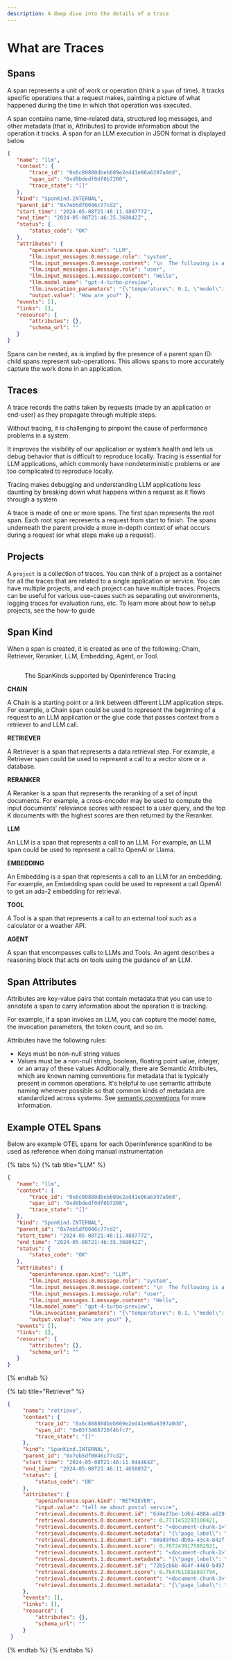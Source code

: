 ```yaml
---
description: A deep dive into the details of a trace
---
```


# What are Traces

## Spans <a href="#user-content-spans" id="user-content-spans"></a>

A span represents a unit of work or operation (think a `span` of time). It tracks specific operations that a request makes, painting a picture of what happened during the time in which that operation was executed.

A span contains name, time-related data, structured log messages, and other metadata (that is, Attributes) to provide information about the operation it tracks. A span for an LLM execution in JSON format is displayed below

```json
{
   "name": "llm",
   "context": {
       "trace_id": "0x6c80880dbeb609e2ed41e06a6397a0dd",
       "span_id": "0xd9bdedf0df0b7208",
       "trace_state": "[]"
   },
   "kind": "SpanKind.INTERNAL",
   "parent_id": "0x7eb5df0046c77cd2",
   "start_time": "2024-05-08T21:46:11.480777Z",
   "end_time": "2024-05-08T21:46:35.368042Z",
   "status": {
       "status_code": "OK"
   },
   "attributes": {
       "openinference.span.kind": "LLM",
       "llm.input_messages.0.message.role": "system",
       "llm.input_messages.0.message.content": "\n  The following is a friendly conversation between a user and an AI assistant.\n  The assistant is talkative and provides lots of specific details from its context.\n  If the assistant does not know the answer to a question, it truthfully says it\n  does not know.\n\n  Here are the relevant documents for the context:\n\n  page_label: 7\nfile_path: /Users/mikeldking/work/openinference/python/examples/llama-index-new/backend/data/101.pdf\n\nDomestic Mail Manual \u2022 Updated 7-9-23101\n101.6.4Retail Mail: Physical Standards for Letters, Cards, Flats, and Parcels\na. No piece may weigh more than 70 pounds.\nb. The combined length and girth of a piece (the length of its longest side plus \nthe distance around its thickest part) may not exceed 108 inches.\nc. Lower size or weight standards apply to mail addressed to certain APOs and \nFPOs, subject to 703.2.0  and 703.4.0  and for Department of State mail, \nsubject to 703.3.0 .\n\npage_label: 6\nfile_path: /Users/mikeldking/work/openinference/python/examples/llama-index-new/backend/data/101.pdf\n\nDomestic Mail Manual \u2022 Updated 7-9-23101\n101.6.2.10Retail Mail: Physical Standards for Letters, Cards, Flats, and Parcels\na. The reply half of a double card must be used for reply only and may not be \nused to convey a message to the original addressee or to send statements \nof account. The reply half may be formatted for response purposes (e.g., contain blocks for completion by the addressee).\nb. A double card must be folded before mailing and prepared so that the \naddress on the reply half is on the inside when the double card is originally \nmailed. The address side of the reply half may be prepared as Business \nReply Mail, Courtesy Reply Mail, meter reply mail, or as a USPS Returns service label.\nc. Plain stickers, seals, or a single wire stitch (staple) may be used to fasten the \nopen edge at the top or bottom once the card is folded if affixed so that the \ninner surfaces of the cards can be readily examined. Fasteners must be \naffixed according to the applicable preparation requirements for the price claimed. Any sealing on the left and right sides of the cards, no matter the \nsealing process used, is not permitted.\nd. The first half of a double card must be detached when the reply half is \nmailed for return. \n6.2.10   Enclosures\nEnclosures in double postcards are prohibited at card prices. \n6.3 Nonmachinable Pieces\n6.3.1   Nonmachinable Letters\nLetter-size pieces (except card-size pieces) that meet one or more of the \nnonmachinable characteristics in 1.2 are subject to the nonmachinable \nsurcharge (see 133.1.7 ). \n6.3.2   Nonmachinable Flats\nFlat-size pieces that do not meet the standards in 2.0 are considered parcels, \nand the mailer must pay the applicable parcel price.  \n6.4 Parcels \n[7-9-23]  USPS Ground Advantage \u2014 Retail parcels are eligible for USPS \nTracking and Signature Confirmation service. A USPS Ground Advantage \u2014 \nRetail parcel is the following:\na. A mailpiece that exceeds any one of the maximum dimensions for a flat \n(large envelope). See 2.1.\nb. A flat-size mailpiece, regardless of thickness, that is rigid or nonrectangular. \nc. A flat-size mailpiece that is not uniformly thick under 2.4. \nd.[7-9-23]  A mailpiece that does not exceed 130 inches in combined length \nand girth.\n7.0 Additional Physical Standards for Media Mail and Library \nMail\nThese standards apply to Media Mail and Library Mail:\n\npage_label: 4\nfile_path: /Users/mikeldking/work/openinference/python/examples/llama-index-new/backend/data/101.pdf\n\nDomestic Mail Manual \u2022 Updated 7-9-23101\n101.6.1Retail Mail: Physical Standards for Letters, Cards, Flats, and Parcels\n4.0 Additional Physical Standa rds for Priority Mail Express\nEach piece of Priority Mail Express may not weigh more than 70 pounds. The \ncombined length and girth of a piece (the length of its longest side plus the \ndistance around its thickest part) may not exceed 108 inches. Lower size or weight standards apply to Priority Mail Express addressed to certain APO/FPO \nand DPOs. Priority Mail Express items must be large enough to hold the required \nmailing labels and indicia on a single optical plane without bending or folding.\n5.0 Additional Physical St andards for Priority Mail\nThe maximum weight is 70 pounds. The combined length and girth of a piece \n(the length of its longest side plus the distance around its thickest part) may not \nexceed 108 inches. Lower size and weight standards apply for some APO/FPO \nand DPO mail subject to 703.2.0 , and 703.4.0 , and for Department of State mail \nsubject to 703.3.0 . \n[7-9-23] \n6.0 Additional Physical Standa rds for First-Class Mail and \nUSPS Ground Advantage \u2014 Retail\n[7-9-23]\n6.1 Maximum Weight\n6.1.1   First-Class Mail\nFirst-Class Mail (letters and flats) must not exceed 13 ounces. \n6.1.2   USPS Ground Advantage \u2014 Retail\nUSPS Ground Advantage \u2014 Retail mail must not exceed 70 pounds.\n6.2 Cards Claimed at Card Prices\n6.2.1   Card Price\nA card may be a single or double (reply) stamped card or a single or double postcard. Stamped cards are available from USPS with postage imprinted on \nthem. Postcards are commercially available or privately printed mailing cards. To \nbe eligible for card pricing, a card and each half of a double card must meet the physical standards in 6.2 and the applicable eligibility for the price claimed. \nIneligible cards are subject to letter-size pricing. \n6.2.2   Postcard Dimensions\nEach card and part of a double card claimed at card pricing must be the following: \na. Rectangular.b. Not less than 3-1/2 inches high, 5 inches long, and 0.007 inch thick.\nc. Not more than 4-1/4 inches high, or more than 6 inches long, or greater than \n0.016 inch thick.\nd. Not more than 3.5 ounces (Charge flat-size prices for First-Class Mail \ncard-type pieces over 3.5 ounces.)\n\n  Instruction: Based on the above documents, provide a detailed answer for the user question below.\n  Answer \"don't know\" if not present in the document.\n  ",
       "llm.input_messages.1.message.role": "user",
       "llm.input_messages.1.message.content": "Hello",
       "llm.model_name": "gpt-4-turbo-preview",
       "llm.invocation_parameters": "{\"temperature\": 0.1, \"model\": \"gpt-4-turbo-preview\"}",
       "output.value": "How are you?" },
   "events": [],
   "links": [],
   "resource": {
       "attributes": {},
       "schema_url": ""
   }
}
```

Spans can be nested, as is implied by the presence of a parent span ID: child spans represent sub-operations. This allows spans to more accurately capture the work done in an application.

## Traces <a href="#user-content-traces" id="user-content-traces"></a>

A trace records the paths taken by requests (made by an application or end-user) as they propagate through multiple steps.

Without tracing, it is challenging to pinpoint the cause of performance problems in a system.

It improves the visibility of our application or system’s health and lets us debug behavior that is difficult to reproduce locally. Tracing is essential for LLM applications, which commonly have nondeterministic problems or are too complicated to reproduce locally.

Tracing makes debugging and understanding LLM applications less daunting by breaking down what happens within a request as it flows through a system.

A trace is made of one or more spans. The first span represents the root span. Each root span represents a request from start to finish. The spans underneath the parent provide a more in-depth context of what occurs during a request (or what steps make up a request).

## Projects

A `project` is a collection of traces. You can think of a project as a container for all the traces that are related to a single application or service. You can have multiple projects, and each project can have multiple traces. Projects can be useful for various use-cases such as separating out environments, logging traces for evaluation runs, etc. To learn more about how to setup projects, see the how-to guide

## Span Kind

When a span is created, it is created as one of the following: Chain, Retriever, Reranker, LLM, Embedding, Agent, or Tool.

<figure><img src="https://storage.googleapis.com/arize-assets/phoenix/assets/images/span_kinds.png" alt=""><figcaption><p>The SpanKinds supported by OpenInference Tracing</p></figcaption></figure>

**CHAIN**

A Chain is a starting point or a link between different LLM application steps. For example, a Chain span could be used to represent the beginning of a request to an LLM application or the glue code that passes context from a retriever to and LLM call.

**RETRIEVER**

A Retriever is a span that represents a data retrieval step. For example, a Retriever span could be used to represent a call to a vector store or a database.

**RERANKER**

A Reranker is a span that represents the reranking of a set of input documents. For example, a cross-encoder may be used to compute the input documents' relevance scores with respect to a user query, and the top K documents with the highest scores are then returned by the Reranker.

**LLM**

An LLM is a span that represents a call to an LLM. For example, an LLM span could be used to represent a call to OpenAI or Llama.

**EMBEDDING**

An Embedding is a span that represents a call to an LLM for an embedding. For example, an Embedding span could be used to represent a call OpenAI to get an ada-2 embedding for retrieval.

**TOOL**

A Tool is a span that represents a call to an external tool such as a calculator or a weather API.

**AGENT**

A span that encompasses calls to LLMs and Tools. An agent describes a reasoning block that acts on tools using the guidance of an LLM.

## Span Attributes

Attributes are key-value pairs that contain metadata that you can use to annotate a span to carry information about the operation it is tracking.

For example, if a span invokes an LLM, you can capture the model name, the invocation parameters, the token count, and so on.

Attributes have the following rules:

* Keys must be non-null string values
* Values must be a non-null string, boolean, floating point value, integer, or an array of these values Additionally, there are Semantic Attributes, which are known naming conventions for metadata that is typically present in common operations. It's helpful to use semantic attribute naming wherever possible so that common kinds of metadata are standardized across systems. See [semantic conventions](https://github.com/Arize-ai/openinference/blob/main/spec/semantic_conventions.md) for more information.

## Example OTEL Spans

Below are example OTEL spans for each OpenInference spanKind to be used as reference when doing manual instrumentation

{% tabs %}
{% tab title="LLM" %}
```json
{
   "name": "llm",
   "context": {
       "trace_id": "0x6c80880dbeb609e2ed41e06a6397a0dd",
       "span_id": "0xd9bdedf0df0b7208",
       "trace_state": "[]"
   },
   "kind": "SpanKind.INTERNAL",
   "parent_id": "0x7eb5df0046c77cd2",
   "start_time": "2024-05-08T21:46:11.480777Z",
   "end_time": "2024-05-08T21:46:35.368042Z",
   "status": {
       "status_code": "OK"
   },
   "attributes": {
       "openinference.span.kind": "LLM",
       "llm.input_messages.0.message.role": "system",
       "llm.input_messages.0.message.content": "\n  The following is a friendly conversation between a user and an AI assistant.\n  The assistant is talkative and provides lots of specific details from its context.\n  If the assistant does not know the answer to a question, it truthfully says it\n  does not know.\n\n  Here are the relevant documents for the context:\n\n  page_label: 7\nfile_path: /Users/mikeldking/work/openinference/python/examples/llama-index-new/backend/data/101.pdf\n\nDomestic Mail Manual \u2022 Updated 7-9-23101\n101.6.4Retail Mail: Physical Standards for Letters, Cards, Flats, and Parcels\na. No piece may weigh more than 70 pounds.\nb. The combined length and girth of a piece (the length of its longest side plus \nthe distance around its thickest part) may not exceed 108 inches.\nc. Lower size or weight standards apply to mail addressed to certain APOs and \nFPOs, subject to 703.2.0  and 703.4.0  and for Department of State mail, \nsubject to 703.3.0 .\n\npage_label: 6\nfile_path: /Users/mikeldking/work/openinference/python/examples/llama-index-new/backend/data/101.pdf\n\nDomestic Mail Manual \u2022 Updated 7-9-23101\n101.6.2.10Retail Mail: Physical Standards for Letters, Cards, Flats, and Parcels\na. The reply half of a double card must be used for reply only and may not be \nused to convey a message to the original addressee or to send statements \nof account. The reply half may be formatted for response purposes (e.g., contain blocks for completion by the addressee).\nb. A double card must be folded before mailing and prepared so that the \naddress on the reply half is on the inside when the double card is originally \nmailed. The address side of the reply half may be prepared as Business \nReply Mail, Courtesy Reply Mail, meter reply mail, or as a USPS Returns service label.\nc. Plain stickers, seals, or a single wire stitch (staple) may be used to fasten the \nopen edge at the top or bottom once the card is folded if affixed so that the \ninner surfaces of the cards can be readily examined. Fasteners must be \naffixed according to the applicable preparation requirements for the price claimed. Any sealing on the left and right sides of the cards, no matter the \nsealing process used, is not permitted.\nd. The first half of a double card must be detached when the reply half is \nmailed for return. \n6.2.10   Enclosures\nEnclosures in double postcards are prohibited at card prices. \n6.3 Nonmachinable Pieces\n6.3.1   Nonmachinable Letters\nLetter-size pieces (except card-size pieces) that meet one or more of the \nnonmachinable characteristics in 1.2 are subject to the nonmachinable \nsurcharge (see 133.1.7 ). \n6.3.2   Nonmachinable Flats\nFlat-size pieces that do not meet the standards in 2.0 are considered parcels, \nand the mailer must pay the applicable parcel price.  \n6.4 Parcels \n[7-9-23]  USPS Ground Advantage \u2014 Retail parcels are eligible for USPS \nTracking and Signature Confirmation service. A USPS Ground Advantage \u2014 \nRetail parcel is the following:\na. A mailpiece that exceeds any one of the maximum dimensions for a flat \n(large envelope). See 2.1.\nb. A flat-size mailpiece, regardless of thickness, that is rigid or nonrectangular. \nc. A flat-size mailpiece that is not uniformly thick under 2.4. \nd.[7-9-23]  A mailpiece that does not exceed 130 inches in combined length \nand girth.\n7.0 Additional Physical Standards for Media Mail and Library \nMail\nThese standards apply to Media Mail and Library Mail:\n\npage_label: 4\nfile_path: /Users/mikeldking/work/openinference/python/examples/llama-index-new/backend/data/101.pdf\n\nDomestic Mail Manual \u2022 Updated 7-9-23101\n101.6.1Retail Mail: Physical Standards for Letters, Cards, Flats, and Parcels\n4.0 Additional Physical Standa rds for Priority Mail Express\nEach piece of Priority Mail Express may not weigh more than 70 pounds. The \ncombined length and girth of a piece (the length of its longest side plus the \ndistance around its thickest part) may not exceed 108 inches. Lower size or weight standards apply to Priority Mail Express addressed to certain APO/FPO \nand DPOs. Priority Mail Express items must be large enough to hold the required \nmailing labels and indicia on a single optical plane without bending or folding.\n5.0 Additional Physical St andards for Priority Mail\nThe maximum weight is 70 pounds. The combined length and girth of a piece \n(the length of its longest side plus the distance around its thickest part) may not \nexceed 108 inches. Lower size and weight standards apply for some APO/FPO \nand DPO mail subject to 703.2.0 , and 703.4.0 , and for Department of State mail \nsubject to 703.3.0 . \n[7-9-23] \n6.0 Additional Physical Standa rds for First-Class Mail and \nUSPS Ground Advantage \u2014 Retail\n[7-9-23]\n6.1 Maximum Weight\n6.1.1   First-Class Mail\nFirst-Class Mail (letters and flats) must not exceed 13 ounces. \n6.1.2   USPS Ground Advantage \u2014 Retail\nUSPS Ground Advantage \u2014 Retail mail must not exceed 70 pounds.\n6.2 Cards Claimed at Card Prices\n6.2.1   Card Price\nA card may be a single or double (reply) stamped card or a single or double postcard. Stamped cards are available from USPS with postage imprinted on \nthem. Postcards are commercially available or privately printed mailing cards. To \nbe eligible for card pricing, a card and each half of a double card must meet the physical standards in 6.2 and the applicable eligibility for the price claimed. \nIneligible cards are subject to letter-size pricing. \n6.2.2   Postcard Dimensions\nEach card and part of a double card claimed at card pricing must be the following: \na. Rectangular.b. Not less than 3-1/2 inches high, 5 inches long, and 0.007 inch thick.\nc. Not more than 4-1/4 inches high, or more than 6 inches long, or greater than \n0.016 inch thick.\nd. Not more than 3.5 ounces (Charge flat-size prices for First-Class Mail \ncard-type pieces over 3.5 ounces.)\n\n  Instruction: Based on the above documents, provide a detailed answer for the user question below.\n  Answer \"don't know\" if not present in the document.\n  ",
       "llm.input_messages.1.message.role": "user",
       "llm.input_messages.1.message.content": "Hello",
       "llm.model_name": "gpt-4-turbo-preview",
       "llm.invocation_parameters": "{\"temperature\": 0.1, \"model\": \"gpt-4-turbo-preview\"}",
       "output.value": "How are you?" },
   "events": [],
   "links": [],
   "resource": {
       "attributes": {},
       "schema_url": ""
   }
}
```
{% endtab %}

{% tab title="Retriever" %}
```json
{
     "name": "retrieve",
     "context": {
         "trace_id": "0x6c80880dbeb609e2ed41e06a6397a0dd",
         "span_id": "0x03f3466720f4bfc7",
         "trace_state": "[]"
     },
     "kind": "SpanKind.INTERNAL",
     "parent_id": "0x7eb5df0046c77cd2",
     "start_time": "2024-05-08T21:46:11.044464Z",
     "end_time": "2024-05-08T21:46:11.465803Z",
     "status": {
         "status_code": "OK"
     },
     "attributes": {
         "openinference.span.kind": "RETRIEVER",
         "input.value": "tell me about postal service",
         "retrieval.documents.0.document.id": "6d4e27be-1d6d-4084-a619-351a44834f38",
         "retrieval.documents.0.document.score": 0.7711453293100421,
         "retrieval.documents.0.document.content": "<document-chunk-1>",       
         "retrieval.documents.0.document.metadata": "{\"page_label\": \"7\", \"file_name\": \"/data/101.pdf\", \"file_path\": \"/data/101.pdf\", \"file_type\": \"application/pdf\", \"file_size\": 47931, \"creation_date\": \"2024-04-12\", \"last_modified_date\": \"2024-04-12\"}",
         "retrieval.documents.1.document.id": "869d9f6d-db9a-43c4-842f-74bd8d505147",
         "retrieval.documents.1.document.score": 0.7672439175862021,
         "retrieval.documents.1.document.content": "<document-chunk-2>",
         "retrieval.documents.1.document.metadata": "{\"page_label\": \"6\", \"file_name\": \"/data/101.pdf\", \"file_path\": \"/data/101.pdf\", \"file_type\": \"application/pdf\", \"file_size\": 47931, \"creation_date\": \"2024-04-12\", \"last_modified_date\": \"2024-04-12\"}",
         "retrieval.documents.2.document.id": "72b5cb6b-464f-4460-b497-cc7c09d1dbef",
         "retrieval.documents.2.document.score": 0.7647611816897794,
         "retrieval.documents.2.document.content": "<document-chunk-3>",
         "retrieval.documents.2.document.metadata": "{\"page_label\": \"4\", \"file_name\": \"/data/101.pdf\", \"file_path\": \"/data/101.pdf\", \"file_type\": \"application/pdf\", \"file_size\": 47931, \"creation_date\": \"2024-04-12\", \"last_modified_date\": \"2024-04-12\"}"
     },
     "events": [],
     "links": [],
     "resource": {
         "attributes": {},
         "schema_url": ""
     }
 }
```
{% endtab %}
{% endtabs %}
